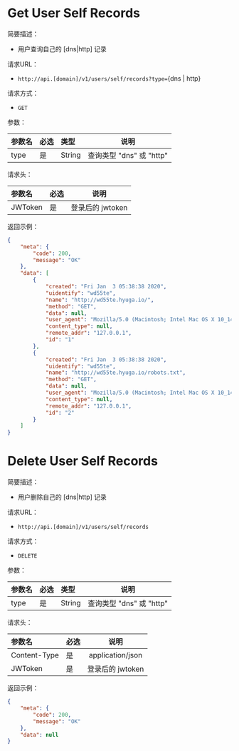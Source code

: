 # Get User Self Records

简要描述：
- 用户查询自己的 [dns|http] 记录

请求URL：
- `http://api.[domain]/v1/users/self/records?type=`{dns | http}

请求方式：

- `GET`

参数：

|  参数名   |  必选  | 类型 | 说明 |
| :------  | :----- | :----- | -------  |
| type | 是 | String | 查询类型 "dns" 或 "http"         |

请求头：

|  参数名   |  必选  |  说明 |
| :------  | :----- | :----: |
| JWToken  | 是     | 登录后的 jwtoken|


返回示例：

```json
{
    "meta": {
        "code": 200,
        "message": "OK"
    },
    "data": [
        {
            "created": "Fri Jan  3 05:38:38 2020",
            "uidentify": "wd55te",
            "name": "http://wd55te.hyuga.io/",
            "method": "GET",
            "data": null,
            "user_agent": "Mozilla/5.0 (Macintosh; Intel Mac OS X 10_14_6) AppleWebKit/537.36 (KHTML, like Gecko) Chrome/79.0.3945.88 Safari/537.36",
            "content_type": null,
            "remote_addr": "127.0.0.1",
            "id": "1"
        },
        {
            "created": "Fri Jan  3 05:38:38 2020",
            "uidentify": "wd55te",
            "name": "http://wd55te.hyuga.io/robots.txt",
            "method": "GET",
            "data": null,
            "user_agent": "Mozilla/5.0 (Macintosh; Intel Mac OS X 10_14_6) AppleWebKit/537.36 (KHTML, like Gecko) Chrome/79.0.3945.88 Safari/537.36",
            "content_type": null,
            "remote_addr": "127.0.0.1",
            "id": "2"
        }
    ]
}
```

# Delete User Self Records

简要描述：
- 用户删除自己的 [dns|http] 记录

请求URL：
- `http://api.[domain]/v1/users/self/records`

请求方式：

- `DELETE`

参数：

|  参数名   |  必选  | 类型 | 说明 |
| :------  | :----- | :----- | -------  |
| type | 是 | String | 查询类型 "dns" 或 "http"         |

请求头：

|  参数名   |  必选  |  说明 |
| :------  | :----- | :----: |
| Content-Type  | 是     | application/json|
| JWToken  | 是     | 登录后的 jwtoken|


返回示例：

```json
{
    "meta": {
        "code": 200,
        "message": "OK"
    },
    "data": null
}
```